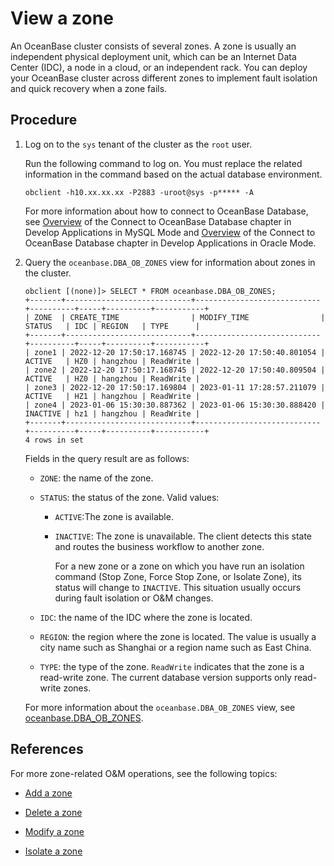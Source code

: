 # View a zone

An OceanBase cluster consists of several zones. A zone is usually an independent physical deployment unit, which can be an Internet Data Center (IDC), a node in a cloud, or an independent rack. You can deploy your OceanBase cluster across different zones to implement fault isolation and quick recovery when a zone fails.

## Procedure

1. Log on to the `sys` tenant of the cluster as the `root` user.

   Run the following command to log on. You must replace the related information in the command based on the actual database environment.

   ```shell
   obclient -h10.xx.xx.xx -P2883 -uroot@sys -p***** -A
   ```

   For more information about how to connect to OceanBase Database, see [Overview](../../../3.develop/1.application-development-of-mysql-mode/1.database-connection-with-client-of-mysql-mode/1.connection-methods-overview-of-mysql-mode.md) of the Connect to OceanBase Database chapter in Develop Applications in MySQL Mode and [Overview](../../../3.develop/2.application-development-of-oracle-mode/1.database-connection-of-oracle-mode/1.connection-methods-overview-of-oracle-mode.md) of the Connect to OceanBase Database chapter in Develop Applications in Oracle Mode.

2. Query the `oceanbase.DBA_OB_ZONES` view for information about zones in the cluster.

   ```shell
   obclient [(none)]> SELECT * FROM oceanbase.DBA_OB_ZONES;
   +-------+----------------------------+----------------------------+----------+-----+----------+-----------+
   | ZONE  | CREATE_TIME                | MODIFY_TIME                | STATUS   | IDC | REGION   | TYPE      |
   +-------+----------------------------+----------------------------+----------+-----+----------+-----------+
   | zone1 | 2022-12-20 17:50:17.168745 | 2022-12-20 17:50:40.801054 | ACTIVE   | HZ0 | hangzhou | ReadWrite |
   | zone2 | 2022-12-20 17:50:17.168745 | 2022-12-20 17:50:40.809504 | ACTIVE   | HZ0 | hangzhou | ReadWrite |
   | zone3 | 2022-12-20 17:50:17.169804 | 2023-01-11 17:28:57.211079 | ACTIVE   | HZ1 | hangzhou | ReadWrite |
   | zone4 | 2023-01-06 15:30:30.887362 | 2023-01-06 15:30:30.888420 | INACTIVE | hz1 | hangzhou | ReadWrite |
   +-------+----------------------------+----------------------------+----------+-----+----------+-----------+
   4 rows in set
   ```

   Fields in the query result are as follows:

   * `ZONE`: the name of the zone.

   * `STATUS`: the status of the zone. Valid values:

      * `ACTIVE`:The zone is available.

      * `INACTIVE`: The zone is unavailable. The client detects this state and routes the business workflow to another zone.

         For a new zone or a zone on which you have run an isolation command (Stop Zone, Force Stop Zone, or Isolate Zone), its status will change to `INACTIVE`. This situation usually occurs during fault isolation or O&M changes.

   * `IDC`: the name of the IDC where the zone is located.

   * `REGION`: the region where the zone is located. The value is usually a city name such as Shanghai or a region name such as East China.

   * `TYPE`: the type of the zone. `ReadWrite` indicates that the zone is a read-write zone. The current database version supports only read-write zones.

   For more information about the `oceanbase.DBA_OB_ZONES` view, see [oceanbase.DBA_OB_ZONES](../../../7.reference/5.system-reference/4.system-overview-of-mysql-mode/2.dictionary-view-of-mysql-mode/63.oceanbase-dba_ob_zones-of-mysql-mode.md).

## References

For more zone-related O&M operations, see the following topics:

* [Add a zone](8.add-a-zone.md)

* [Delete a zone](9.delete-a-zone.md)

* [Modify a zone](10.modify-a-zone.md)

* [Isolate a zone](11.isolation-a-zone.md)
